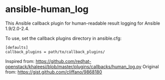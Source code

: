 # ansible-human_log

This Ansible callback plugin for human-readable result logging for Ansible 1.9/2.0-2.4.

To use, set the callback plugins directory in ansible.cfg:
```
[defaults]
callback_plugins = path/to/callback_plugins/
```

Inspired from: https://github.com/redhat-openstack/khaleesi/blob/master/plugins/callbacks/human_log.py
Original from: https://gist.github.com/cliffano/9868180
